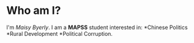 # Who am I?

I'm _Maisy Byerly_. I am a __MAPSS__ student interested in:
*Chinese Politics
*Rural Development
*Political Corruption.

